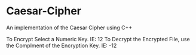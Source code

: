 # Caesar-Cipher
An implementation of the Caesar Cipher using C++

To Encrypt Select a Numeric Key. IE: 12
To Decrypt the Encrypted File, use the Complment of the Encryption Key. IE: -12
